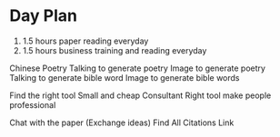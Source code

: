 Day Plan
=================
1. 1.5 hours paper reading everyday
2. 1.5 hours business training and reading everyday



Chinese Poetry 
    Talking to generate poetry
    Image to generate poetry    
    Talking to generate bible word
    Image to generate bible words

Find the right tool 
    Small and cheap Consultant
    Right tool make people professional
    

Chat with the paper (Exchange ideas)
    Find All Citations Link 

